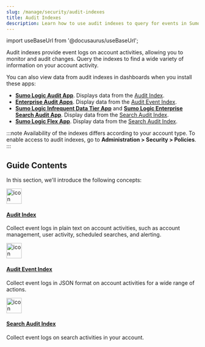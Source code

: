 ```yaml
---
slug: /manage/security/audit-indexes
title: Audit Indexes
description: Learn how to use audit indexes to query for events in Sumo Logic.
---
```


import useBaseUrl from '@docusaurus/useBaseUrl';

Audit indexes provide event logs on account activities, allowing you to monitor and audit changes. Query the indexes to find a wide variety of information on your account activity.

You can also view data from audit indexes in dashboards when you install these apps:
* [**Sumo Logic Audit App**](http://localhost:3000/docs/integrations/sumo-apps/audit/). Displays data from the [Audit Index](/docs/manage/security/audit-indexes/audit-index).
* [**Enterprise Audit Apps**](/docs/integrations/sumo-apps/enterprise-audit/). Display data from the [Audit Event Index](/docs/manage/security/audit-indexes/audit-event-index).
* [**Sumo Logic Infrequent Data Tier App**](/docs/integrations/sumo-apps/infrequent-data-tier) and [**Sumo Logic Enterprise Search Audit App**](/docs/integrations/sumo-apps/enterprise-search-audit/). Display data from the [Search Audit Index](/docs/manage/security/audit-indexes/search-audit-index).
* [**Sumo Logic Flex App**](/docs/integrations/sumo-apps/flex). Display data from the [Search Audit Index](/docs/manage/security/audit-indexes/search-audit-index).

:::note
Availability of the indexes differs according to your account type. To enable access to audit indexes, go to **Administration > Security > Policies**.
:::

## Guide Contents

In this section, we'll introduce the following concepts:

<div className="box-wrapper">
<div className="box smallbox card">
  <div className="container">
  <a href="/docs/manage/security/audit-indexes/audit-index"><img src={useBaseUrl('img/icons/security/security.png')} alt="icon" width="40"/><h4>Audit Index</h4></a>
  <p>Collect event logs in plain text on account activities, such as account management, user activity, scheduled searches, and alerting.</p>
  </div>
</div>
<div className="box smallbox card">
  <div className="container">
  <a href="/docs/manage/security/audit-indexes/audit-event-index"><img src={useBaseUrl('img/icons/security/security.png')} alt="icon" width="40"/><h4>Audit Event Index</h4></a>
  <p>Collect event logs in JSON format on account activities for a wide range of actions.</p>
  </div>
</div>
<div className="box smallbox card">
  <div className="container">
  <a href="/docs/manage/security/audit-indexes/search-audit-index"><img src={useBaseUrl('img/icons/security/security.png')} alt="icon" width="40"/><h4>Search Audit Index</h4></a>
  <p>Collect event logs on search activities in your account.</p>
  </div>
</div>
</div>
